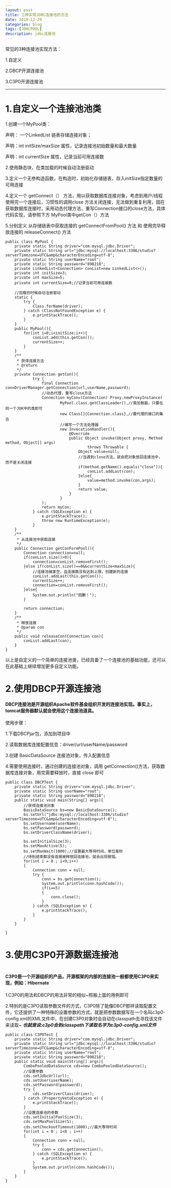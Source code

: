 ```yaml
---
layout: post
title: 三种实现JDBC连接池的方法
date: 2018-12-29
categories: blog
tags: [JDBCPOOL]
description: jdbc连接池
---
```


常见的3种连接池实现方法：

1.自定义

2.DBCP开源连接池

3.C3P0开源连接池

---

<h1>1.自定义一个连接池池类</h1>


1.创建一个MyPool类：

声明： 一个LinkedList 链表存储连接对象；

声明：int initSize/maxSize 属性，记录连接池初始数量和最大数量

声明：int currentSize 属性，记录当前可用连接数

2.使用静态块，在类加载的时候自动注册驱动

3.定义一个无参构造函数，在构造时，初始化存储链表，存入initSize指定数量的可用连接

4.定义一个 getConnect（） 方法，用以获取数据库连接对象，考虑到用户/线程使用完一个连接后，习惯性的调用close 方法关闭连接，无法做到重复利用，固在获取数据库连接时，采用动态代理方法，重写Connection接口的close方法，具体代码实现，请参照下方 MyPool类中getCon（）方法

5.分别定义 从存储链表中获取连接的 getConnectFromPool() 方法 和 使用完毕释放连接的 releaseConnect() 方法

	public class MyPool {
	    private static String driver="com.mysql.jdbc.Driver";
	    private static String url="jdbc:mysql://localhost:3306/studio?serverTimezone=UTC&amp&characterEncoding=utf-8";
	    private static String userName="root";
	    private static String password="898218";
	    private LinkedList<Connection> conList=new LinkedList<>();
	    private int initSize=3;
	    private int maxSize=5;
	    private int currentSize=0;//记录当前可用连接数
	
	    //加载的时候自动注册驱动
	    static {
	        try {
	            Class.forName(driver);
	        } catch (ClassNotFoundException e) {
	            e.printStackTrace();
	        }
	    }
	    public MyPool(){
	        for(int i=0;i<initSize;i++){
	            conList.add(this.getCon());
	            currentSize++;
	        }
	    }
	    /**
	     * 获得连接方法
	     * @return
	     */
	    private Connection getCon(){
	            try {
	                final Connection con=DriverManager.getConnection(url,userName,password);
	                //动态代理，重写close方法
	                Connection myCon=(Connection) Proxy.newProxyInstance(
	                        MyPool.class.getClassLoader(),//类加载器，只要在同一个JDK中的类即可
	                        new Class[]{Connection.class},//要代理的接口的集合
	                        //编写一个方法处理器
	                        new InvocationHandler(){
	                            @Override
	                            public Object invoke(Object proxy, Method method, Object[] args)
	                                    throws Throwable {
	                                Object value=null;
	                                //当遇到close方法，就会把对象放回连接池中，而不是关闭连接
	                                if(method.getName().equals("close")){
	                                    conList.addLast(con);
	                                }else{
	                                    value=method.invoke(con,args);
	                                }
	                                return value;
	                            }
	                        }
	                );
	                return myCon;
	            } catch (SQLException e) {
	                e.printStackTrace();
	                throw new RuntimeException(e);
	            }
	    }
	    /**
	     * 从连接池中获取连接
	     */
	    public Connection getConFormPool(){
	        Connection connection=null;
	        if(conList.size()>0){
	            connection=conList.removeFirst();
	        }else if(conList.size()==0&&currentSize<maxSize){
	            //连接池被拿空，且连接数没有达到上限，创建新的连接
	            conList.addLast(this.getCon());
	            currentSize++;
	            connection=conList.removeFirst();
	        }else{
	            System.out.println("抱歉！");
	        }
	
	        return connection;
	    }
	    /**
	     * 释放连接
	     * @param con
	     */
	    public void releaseCon(Connection con){
	        conList.addLast(con);
	    }
	}


以上是自定义的一个简单的连接池类，已经具备了一个连接池的基础功能，还可以在此基础上继续增加更多自定义功能。


<h1>2.使用DBCP开源连接池</h1>

<h4>DBCP连接池是开源组织Apache软件基金组织开发的连接池实现。事实上，tomcat服务器默认就会使用这个连接池道具。</h4>

使用步骤：

1.下载DBCPjar包，添加到项目中

2.读取数据库连接配置信息：driver/url/userName/password

3.创建 BasicDataSource 连接池对象，传入配置信息

4.需要使用连接时，通过创建的连接池对象，调用 getConnection()方法，获取数据库连接对象，用完需要释放时，直接 close 即可
	
	public class DBCPTest {
	    private static String driver="com.mysql.jdbc.Driver";
	    private static String userName="root";
	    private static String password="898218";
	    public static void main(String[] args){
	        //获得连接池对象
	        BasicDataSource bs=new BasicDataSource();
	        bs.setUrl("jdbc:mysql://localhost:3306/studio?serverTimezone=UTC&amp&characterEncoding=utf-8");
	        bs.setUsername(userName);
	        bs.setPassword(password);
	        bs.setDriverClassName(driver);
	
	        bs.setInitialSize(3);
	        bs.setMaxActive(5);
	        bs.setMaxWait(1000);//设置最大等待时间，单位毫秒
	        //待到结束都没有连接被释放回连接池，就会出现报错。
	        for(int i = 0 ; i<9;i++)
	        {
	            Connection conn = null;
	            try {
	                conn = bs.getConnection();
	                System.out.println(conn.hashCode());
	                if(i==5)
	                {
	                    conn.close();
	                }
	            } catch (SQLException e) {
	                e.printStackTrace();
	            }
	        }
	    }

	}


<h1>3.使用C3P0开源数据连接池<h1>

<h4>C3P0是一个开源组织的产品，开源框架的内部的连接池一般都使用C3P0来实现，例如：Hibernate</h4>

1.C3P0的用法和DBCP的用法非常的相似~照搬上面的用例即可

2.特别的是C3PO读取参数文件的方式，C3P0除了能像DBCP那样读取配置文件，它还提供了一种特殊的设置参数的方式，就是把参数数据写在一个名叫c3p0-config.xml的XML文件中，在创建C3P0对象时会自动在classpath去寻找该文件来读取~
 ***也就是说:c3p0会到classpath下读取名字为c3p0-config.xml文件***
 

	public class C3P0Test {
	    private static String driver="com.mysql.jdbc.Driver";
	    private static String url="jdbc:mysql://localhost:3306/studio?serverTimezone=UTC&amp&characterEncoding=utf-8";
	    private static String userName="root";
	    private static String password="898218";
	    public static void main(String[] args){
	        ComboPooledDataSource cds=new ComboPooledDataSource();
	        //设置参数
	        cds.setJdbcUrl(url);
	        cds.setUser(userName);
	        cds.setPassword(password);
	        try {
	            cds.setDriverClass(driver);
	        } catch (PropertyVetoException e) {
	            e.printStackTrace();
	        }
	        //设置连接池的参数
	        cds.setInitialPoolSize(3);
	        cds.setMaxPoolSize(5);
	        cds.setCheckoutTimeout(1000);//最大等待时间
	        for(int i = 0 ; i<8 ; i++)
	        {
	            Connection conn = null;
	            try {
	                conn = cds.getConnection();
	            } catch (SQLException e) {
	                e.printStackTrace();
	            }
	            System.out.println(conn.hashCode());
	        }
		}
	}
